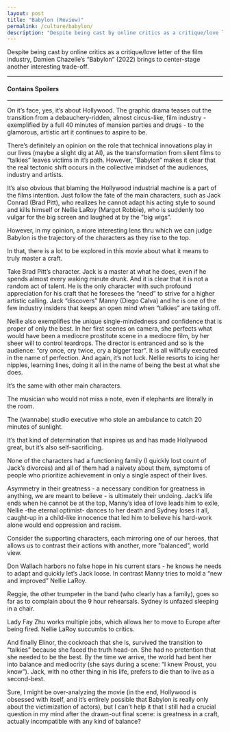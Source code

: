```yaml
---           
layout: post
title: "Babylon (Review)"
permalink: /culture/babylon/
description: "Despite being cast by online critics as a critique/love letter of the film industry, Damien Chazelle’s “Babylon” brings to light another interesting trade-off."
---
```


Despite being cast by online critics as a critique/love letter of the film industry, Damien Chazelle’s “Babylon” (2022) brings to center-stage another interesting trade-off. 

---

#### Contains Spoilers

---

On it’s face, yes, it’s about Hollywood. The graphic drama teases out the transition from a debauchery-ridden, almost circus-like, film industry - exemplified by a full 40 minutes of mansion parties and drugs - to the glamorous, artistic art it continues to aspire to be. 

There’s definitely an opinion on the role that technical innovations play in our lives (maybe a slight dig at AI), as the transformation from silent films to “talkies” leaves victims in it’s path. However, “Babylon” makes it clear that the real tectonic shift occurs in the collective mindset of the audiences, industry and artists. 

It’s also obvious that blaming the Hollywood industrial machine is a part of the films intention. Just follow the fate of the main characters, such as Jack Conrad (Brad Pitt), who realizes he cannot adapt his acting style to sound and kills himself or Nellie LaRoy (Margot Robbie), who is suddenly too vulgar for the big screen and laughed at by the "big wigs". 

However, in my opinion, a more interesting lens thru which we can judge Babylon is the trajectory of the characters as they rise to the top.

In that, there is a lot to be explored in this movie about what it means to truly master a craft. 

Take Brad Pitt’s character. Jack is a master at what he does, even if he spends almost every waking minute drunk. And it is clear that it is not a random act of talent. He is the only character with such profound appreciation for his craft that he foresees the “need” to strive for a higher artistic calling. Jack “discovers” Manny (Diego Calva) and he is one of the few industry insiders that keeps an open mind when “talkies” are taking off. 

Nellie also exemplifies the unique single-mindedness and confidence that is proper of only the best. In her first scenes on camera, she perfects what would have been a mediocre prostitute scene in a mediocre film, by her sheer will to control teardrops. The director is entranced and so is the audience: “cry once, cry twice, cry a bigger tear”. It is all willfully executed in the name of perfection. And again, it’s not luck. Nellie resorts to icing her nipples, learning lines, doing it all in the name of being the best at what she does. 

It’s the same with other main characters. 

The musician who would not miss a note, even if elephants are literally in the room. 

The (wannabe) studio executive who stole an ambulance to catch 20 minutes of sunlight. 

It’s that kind of determination that inspires us and has made Hollywood great, but it’s also self-sacrificing.

None of the characters had a functioning family (I quickly lost count of Jack’s divorces) and all of them had a naivety about them, symptoms of people who prioritize achievement in only a single aspect of their lives. 

Asymmetry in their greatness - a necessary condition for greatness in anything, we are meant to believe - is ultimately their undoing. Jack’s life ends when he cannot be at the top, Manny’s idea of love leads him to exile, Nellie -the eternal optimist- dances to her death and Sydney loses it all, caught-up in a child-like innocence that led him to believe his hard-work alone would end oppression and racism. 

Consider the supporting characters, each mirroring one of our heroes, that allows us to contrast their actions with another, more "balanced", world view. 

Don Wallach harbors no false hope in his current stars - he knows he needs to adapt and quickly let’s Jack loose. In contrast Manny tries to mold a “new and improved” Nellie LaRoy. 

Reggie, the other trumpeter in the band (who clearly has a family), goes so far as to complain about the 9 hour rehearsals. Sydney is unfazed sleeping in a chair.  

Lady Fay Zhu works multiple jobs, which allows her to move to Europe after being fired. Nellie LaRoy succumbs to critics.

And finally Elinor, the cockroach that she is, survived the transition to “talkies” because she faced the truth head-on. She had no pretention that she needed to be the best. By the time we arrive, the world had bent her into balance and mediocrity (she says during a scene: “I knew Proust, you know”). Jack, with no other thing in his life, prefers to die than to live as a second-best. 

Sure, I might be over-analyzing the movie (in the end, Hollywood is obsessed with itself, and it’s entirely possible that Babylon is really only about the victimization of actors), but I can't help it that I still had a crucial question in my mind after the drawn-out final scene: is greatness in a craft, actually incompatible with any kind of balance?